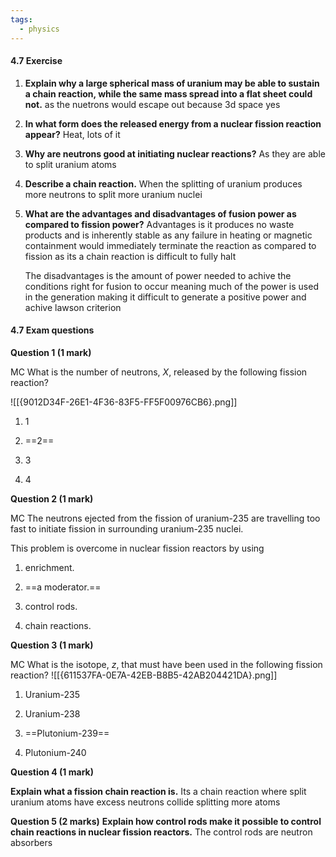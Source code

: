 ```yaml
---
tags:
  - physics
---
```

 #### 4.7 Exercise

1. **Explain why a large spherical mass of uranium may be able to sustain a chain reaction, while the same mass spread into a flat sheet could not.**
    as the nuetrons would escape out because 3d space yes
2. **In what form does the released energy from a nuclear fission reaction appear?**
    Heat, lots of it
3. **Why are neutrons good at initiating nuclear reactions?**
    As they are able to split uranium atoms
4. **Describe a chain reaction.**
    When the splitting of uranium produces more neutrons to split more uranium nuclei 
5. **What are the advantages and disadvantages of fusion power as compared to fission power?**
    Advantages is it produces no waste products and is inherently stable as any failure in heating or magnetic containment would immediately terminate the reaction as compared to fission as its a chain reaction is difficult to fully halt

	The disadvantages is the amount of power needed to achive the conditions right for fusion to occur meaning much of the power is used in the generation making it difficult to generate a positive power and achive lawson criterion

#### 4.7 Exam questions

**[](https://content2.learnon.com.au/embedded-searchlight?&isbn=9781119887843&assetid=tlvd-4095)Question 1 (1 mark)**

MC What is the number of neutrons, _X_, released by the following fission reaction?

![[{9012D34F-26E1-4F36-83F5-FF5F00976CB6}.png]]

1. 1
    
2. ==2==
    
3. 3
    
4. 4
    

**[](https://content2.learnon.com.au/embedded-searchlight?&isbn=9781119887843&assetid=tlvd-4096)Question 2 (1 mark)**

MC The neutrons ejected from the fission of uranium-235 are travelling too fast to initiate fission in surrounding uranium-235 nuclei.

This problem is overcome in nuclear fission reactors by using

1. enrichment.
    
2. ==a moderator.==
    
3. control rods.
    
4. chain reactions.
    

**[](https://content2.learnon.com.au/embedded-searchlight?&isbn=9781119887843&assetid=tlvd-4097)Question 3 (1 mark)**

MC What is the isotope, _z_, that must have been used in the following fission reaction?
![[{611537FA-0E7A-42EB-B8B5-42AB204421DA}.png]]

1. Uranium-235
    
2. Uranium-238
    
3. ==Plutonium-239==
    
4. Plutonium-240
    

**[](https://content2.learnon.com.au/embedded-searchlight?&isbn=9781119887843&assetid=tlvd-4098)Question 4 (1 mark)**

**Explain what a fission chain reaction is.**
Its a chain reaction where split uranium atoms have excess neutrons collide splitting more atoms

**[](https://content2.learnon.com.au/embedded-searchlight?&isbn=9781119887843&assetid=tlvd-4099)Question 5 (2 marks)**
**Explain how control rods make it possible to control chain reactions in nuclear fission reactors.**
The control rods are neutron absorbers